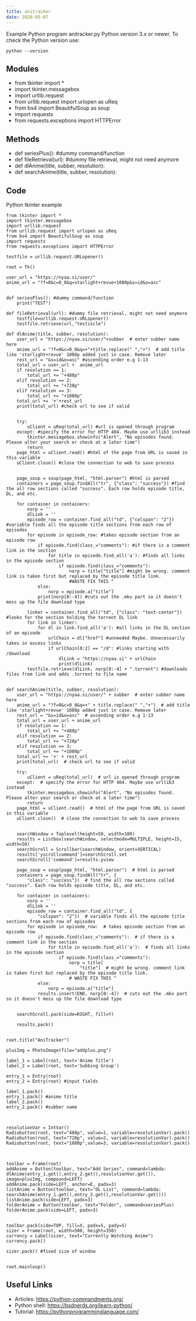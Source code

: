 ```yaml
---
title: anitracker
date: 2020-05-07
---
```

Example Python program anitracker.py
Python version 3.x or newer.
To check the Python version use:

    python --version

## Modules

* from tkinter import *
* import tkinter.messagebox
* import urllib.request
* from urllib.request import urlopen as uReq
* from bs4 import BeautifulSoup as soup
* import requests
* from requests.exceptions import HTTPError

## Methods

* def seriesPlus(): #dummy command/function
* def fileRetrieval(url): #dummy file retrieval, might not need anymore
* def dlAnime(title, subber, resolution):
* def searchAnime(title, subber, resolution):

## Code

Python tkinter example

    from tkinter import *
    import tkinter.messagebox
    import urllib.request
    from urllib.request import urlopen as uReq
    from bs4 import BeautifulSoup as soup
    import requests
    from requests.exceptions import HTTPError
    
    testfile = urllib.request.URLopener()
    
    root = Tk()
    
    user_url = "https://nyaa.si/user/"
    anime_url = "?f=0&c=0_0&q=starlight+revue+1080p&s=id&o=asc"
    
    
    def seriesPlus(): #dummy command/function
        print("TEST")
    
    def fileRetrieval(url): #dummy file retrieval, might not need anymore
        testfile=urllib.request.URLopener()
        testfile.retrieve(url,"testiscle")
    
    def dlAnime(title, subber, resolution):
        user_url = "https://nyaa.si/user/"+subber  # enter subber name here
        anime_url = "?f=0&c=0_0&q=+"+title.replace(" ","+")  # add title like 'starlight+revue' 1080p added just in case. Remove later
        rest_url = "&s=id&o=asc" #ascending order e.g 1-13
        total_url = user_url +  anime_url
        if resolution == 1:
            total_url += "+480p"
        elif resolution == 2:
            total_url += "+720p"
        elif resolution == 3:
            total_url += "+1080p"
        total_url += '+'+rest_url
        print(total_url) #check url to see if valid
    
    
        try:
            uClient = uReq(total_url) #url is opened through program
        except: #specify the error for HTTP 404. Maybe use urllib3 instead
            tkinter.messagebox.showinfo("Alert", "No episodes found. Please alter your search or check at a later time")
            return
        page_html = uClient.read() #html of the page from URL is saved in this variable
        uClient.close() #close the connection to web to save process
    
    
        page_soup = soup(page_html, "html.parser") #html is parsed
        containers = page_soup.findAll("tr", {"class": "success"}) #find the all row sections called "success". Each row holds episode title, DL, and etc.
    
        for container in containers:
            norp = ''
            dlLink = ''
            episode_row = container.find_all("td", {"colspan": "2"}) #variable finds all the episode title sections from each row of episodes
            for episode in episode_row: #takes episode section from an episode row
                if episode.find(class_="comments"): #if there is a comment link in the section
                    for title in episode.find_all('a'): #finds all links in the episode section
                        if episode.find(class_="comments"):
                            norp = title["title"] #might be wrong. comment link is taken first but replaced by the episode title link.
                            #WASTE FIX THIS ^
                else:
                    norp = episode.a["title"]
                print(norp[0:-4]) #cuts out the .mkv part so it doesn't mess up the file download type
    
            linker = container.find_all("td", {"class": "text-center"}) #looks for the section holding the torrent DL link
            for link in linker:
                for dl in link.find_all('a'): #all links in the DL section of an episode
                    urlChain = dl["href"] #unneeded Maybe. Unnecessarily takes in excess links
                    if urlChain[0:2] == "/d": #links starting with /download
                        dlLink = "https://nyaa.si" + urlChain
                        print(dlLink)
            testfile.retrieve(dlLink, norp[0:-4] + ".torrent") #downloads files from link and adds .torrent to file name
    
    
    def searchAnime(title, subber, resolution):
        user_url = "https://nyaa.si/user/" + subber  # enter subber name here
        anime_url = "?f=0&c=0_0&q=+" + title.replace(" ","+")  # add title like 'starlight+revue' 1080p added just in case. Remove later
        rest_url = "&s=id&o=asc"  # ascending order e.g 1-13
        total_url = user_url + anime_url
        if resolution == 1:
            total_url += "+480p"
        elif resolution == 2:
            total_url += "+720p"
        elif resolution == 3:
            total_url += "+1080p"
        total_url += '+' + rest_url
        print(total_url)  # check url to see if valid
    
        try:
            uClient = uReq(total_url)  # url is opened through program
        except:  # specify the error for HTTP 404. Maybe use urllib3 instead
            tkinter.messagebox.showinfo("Alert", "No episodes found. Please alter your search or check at a later time")
            return
        page_html = uClient.read()  # html of the page from URL is saved in this variable
        uClient.close()  # close the connection to web to save process
    
    
        searchWindow = Toplevel(height=50, width=100)
        results = Listbox(searchWindow, selectmode=MULTIPLE, height=15, width=50)
        searchScroll = Scrollbar(searchWindow, orient=VERTICAL)
        results['yscrollcommand']=searchScroll.set
        searchScroll['command']=results.yview
    
        page_soup = soup(page_html, "html.parser")  # html is parsed
        containers = page_soup.findAll("tr", {
            "class": "success"})  # find the all row sections called "success". Each row holds episode title, DL, and etc.
    
        for container in containers:
            norp = ''
            dlLink = ''
            episode_row = container.find_all("td", {
                "colspan": "2"})  # variable finds all the episode title sections from each row of episodes
            for episode in episode_row:  # takes episode section from an episode row
                if episode.find(class_="comments"):  # if there is a comment link in the section
                    for title in episode.find_all('a'):  # finds all links in the episode section
                        if episode.find(class_="comments"):
                            norp = title[
                                "title"]  # might be wrong. comment link is taken first but replaced by the episode title link.
                            # WASTE FIX THIS ^
                else:
                    norp = episode.a["title"]
                results.insert(END, norp[0:-4])  # cuts out the .mkv part so it doesn't mess up the file download type
    
    
        searchScroll.pack(side=RIGHT, fill=Y)
    
        results.pack()
    
    
    root.title("AniTracker")
    
    plusImg = PhotoImage(file="addplus.png")
    
    label_1 = Label(root, text='Anime Title')
    label_2 = Label(root, text='Subbing Group')
    
    entry_1 = Entry(root)
    entry_2 = Entry(root) #input fields
    
    label_1.pack()
    entry_1.pack() #anime title
    label_2.pack()
    entry_2.pack() #subber name
    
    
    
    resolutionVar = IntVar()
    Radiobutton(root, text="480p", value=1, variable=resolutionVar).pack()
    Radiobutton(root, text="720p", value=2, variable=resolutionVar).pack()
    Radiobutton(root, text="1080p",value=3, variable=resolutionVar).pack()
    
    
    
    toolbar = Frame(root)
    addAnime = Button(toolbar, text="Add Series", command=lambda: dlAnime(entry_1.get(),entry_2.get(),resolutionVar.get()), image=plusImg, compound=LEFT)
    addAnime.pack(side=LEFT, anchor=E, padx=3)
    listAnime = Button(toolbar, text="DL List", command=lambda: searchAnime(entry_1.get(),entry_2.get(),resolutionVar.get()))
    listAnime.pack(side=LEFT, padx=3)
    folderAnime = Button(toolbar, text="Folder", command=seriesPlus)
    folderAnime.pack(side=LEFT, padx=3)
    
    
    toolbar.pack(side=TOP, fill=X, padx=5, pady=5)
    sizer = Frame(root, width=500, height=350)
    currency = Label(sizer, text="Currently Watching Anime")
    currency.pack()
    
    sizer.pack() #fixed size of window
    
    
    root.mainloop()

## Useful Links

- Articles: https://python-commandments.org/
- Python shell: https://bsdnerds.org/learn-python/
- Tutorial: https://pythonprogramminglanguage.com/
